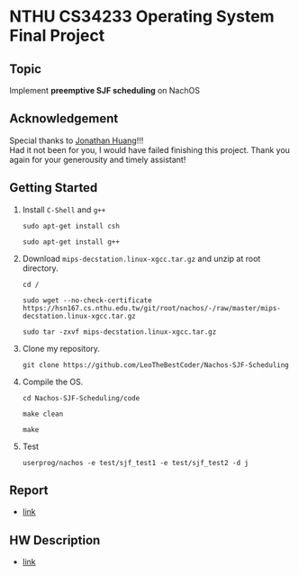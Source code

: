 # NTHU CS34233 Operating System Final Project
## Topic
Implement **preemptive SJF scheduling** on NachOS

## Acknowledgement
Special thanks to [Jonathan Huang](https://github.com/JHuang251998)!!!</br>Had it not been for you, I would have failed finishing this project. Thank you again for your generousity and timely assistant!

## Getting Started
1. Install `C-Shell` and `g++`
    ```
    sudo apt-get install csh
    
    sudo apt-get install g++
    ```
1. Download `mips-decstation.linux-xgcc.tar.gz` and unzip at root directory.
    ```
    cd /

    sudo wget --no-check-certificate https://hsn167.cs.nthu.edu.tw/git/root/nachos/-/raw/master/mips-decstation.linux-xgcc.tar.gz

    sudo tar -zxvf mips-decstation.linux-xgcc.tar.gz
    ```
1. Clone my repository.
    ```
    git clone https://github.com/LeoTheBestCoder/Nachos-SJF-Scheduling
    ``` 
1. Compile the OS.
    ```
    cd Nachos-SJF-Scheduling/code

    make clean

    make
    ```
1. Test
    ```
    userprog/nachos -e test/sjf_test1 -e test/sjf_test2 -d j
    ```

## Report
* [link](report/Final_Report_12.pdf)

## HW Description
* [link](HW_description/1102_OS_programming_project_Nachos.pdf)
